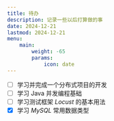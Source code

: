 ```yaml
---
title: 待办
description: 记录一些以后打算做的事
date: 2024-12-21
lastmod: 2024-12-21
menu:
    main: 
        weight: -65
        params:
            icon: date
---
```


- [ ] 学习并完成一个分布式项目的开发
- [ ] 学习 Java 并发编程基础
- [ ] 学习测试框架 *Locust* 的基本用法
- [x] 学习 *MySQL* 常用数据类型
